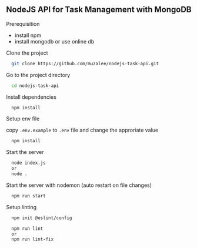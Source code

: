 
## NodeJS API for Task Management with MongoDB

Prerequisition

- install npm
- install mongodb or use online db

Clone the project

```bash
  git clone https://github.com/muzalee/nodejs-task-api.git
```

Go to the project directory

```bash
  cd nodejs-task-api
```

Install dependencies

```bash
  npm install
```

Setup env file

copy `.env.example` to `.env` file and change the approriate value

```bash
  npm install
```

Start the server

```bash
  node index.js
  or 
  node .
```

Start the server with nodemon (auto restart on file changes)

```bash
  npm run start
```

Setup linting

```bash
  npm init @eslint/config
```

```bash
  npm run lint
  or
  npm run lint-fix
```